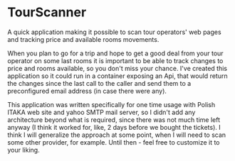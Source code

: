 # TourScanner
A quick application making it possible to scan tour operators' web pages and tracking price and available rooms movements.

When you plan to go for a trip and hope to get a good deal from your tour operator on some last rooms it is important to be able to track changes to price and rooms available, so you don't miss your chance. I've created this application so it could run in a container exposing an Api, that would return the changes since the last call to the caller and send them to a preconfigured email address (in case there were any).

This application was written specifically for one time usage with Polish ITAKA web site and yahoo SMTP mail server, so I didn't add any architecture beyond what is required, since there was not much time left anyway (I think it worked for, like, 2 days before we bought the tickets). I think I will generalize the approach at some point, when I will need to scan some other provider, for example. Until then - feel free to customize it to your liking.
